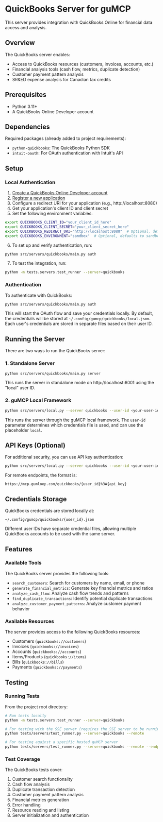 # QuickBooks Server for guMCP

This server provides integration with QuickBooks Online for financial data access and analysis.

## Overview

The QuickBooks server enables:
- Access to QuickBooks resources (customers, invoices, accounts, etc.)
- Financial analysis tools (cash flow, metrics, duplicate detection)
- Customer payment pattern analysis
- SR&ED expense analysis for Canadian tax credits

## Prerequisites

- Python 3.11+
- A QuickBooks Online Developer account

## Dependencies

Required packages (already added to project requirements):
- `python-quickbooks`: The QuickBooks Python SDK
- `intuit-oauth`: For OAuth authentication with Intuit's API

## Setup

### Local Authentication

1. [Create a QuickBooks Online Developer account](https://developer.intuit.com/)
2. [Register a new application](https://developer.intuit.com/app/developer/qbo/docs/get-started)
3. Configure a redirect URI for your application (e.g., http://localhost:8080)
4. Get your application's client ID and client secret
5. Set the following environment variables:

```bash
export QUICKBOOKS_CLIENT_ID="your_client_id_here"
export QUICKBOOKS_CLIENT_SECRET="your_client_secret_here"
export QUICKBOOKS_REDIRECT_URI="http://localhost:8080"  # Optional, defaults to OAuth Playground URL
export QUICKBOOKS_ENVIRONMENT="sandbox"  # Optional, defaults to sandbox
```

6. To set up and verify authentication, run:

```bash
python src/servers/quickbooks/main.py auth
```

7. To test the integration, run:

```bash
python -m tests.servers.test_runner --server=quickbooks
```

### Authentication

To authenticate with QuickBooks:

```bash
python src/servers/quickbooks/main.py auth
```

This will start the OAuth flow and save your credentials locally. By default, the credentials will be stored at `~/.config/gumcp/quickbooks/local.json`. Each user's credentials are stored in separate files based on their user ID.

## Running the Server

There are two ways to run the QuickBooks server:

### 1. Standalone Server 

```bash
python src/servers/quickbooks/main.py server
```

This runs the server in standalone mode on http://localhost:8001 using the "local" user ID.

### 2. guMCP Local Framework

```bash
python src/servers/local.py --server quickbooks --user-id <your-user-id>
```

This runs the server through the guMCP local framework. The `user-id` parameter determines which credentials file is used, and can use the placeholder `local`.


## API Keys (Optional)

For additional security, you can use API key authentication:

```bash
python src/servers/local.py --server quickbooks --user-id <your-user-id> --api-key <your-api-key>
```

For remote endpoints, the format is:
```
https://mcp.gumloop.com/quickbooks/{user_id}%3A{api_key}
```

## Credentials Storage

QuickBooks credentials are stored locally at:
```
~/.config/gumcp/quickbooks/{user_id}.json
```

Different user IDs have separate credential files, allowing multiple QuickBooks accounts to be used with the same server.

## Features

### Available Tools

The QuickBooks server provides the following tools:

- `search_customers`: Search for customers by name, email, or phone
- `generate_financial_metrics`: Generate key financial metrics and ratios
- `analyze_cash_flow`: Analyze cash flow trends and patterns
- `find_duplicate_transactions`: Identify potential duplicate transactions
- `analyze_customer_payment_patterns`: Analyze customer payment behavior

### Available Resources

The server provides access to the following QuickBooks resources:

- Customers (`quickbooks://customers`)
- Invoices (`quickbooks://invoices`)
- Accounts (`quickbooks://accounts`)
- Items/Products (`quickbooks://items`)
- Bills (`quickbooks://bills`)
- Payments (`quickbooks://payments`)

## Testing

### Running Tests

From the project root directory:

```bash
# Run tests locally
python -m tests.servers.test_runner --server=quickbooks

# For testing with the SSE server (requires the SSE server to be running)
python tests/servers/test_runner.py --server=quickbooks --remote

# For testing against a specific hosted guMCP server
python tests/servers/test_runner.py --server=quickbooks --remote --endpoint=https://mcp.gumloop.com/quickbooks/{user_id}%3A{api_key}
```

### Test Coverage

The QuickBooks tests cover:

1. Customer search functionality
2. Cash flow analysis
3. Duplicate transaction detection
4. Customer payment pattern analysis
5. Financial metrics generation
6. Error handling
7. Resource reading and listing
8. Server initialization and authentication


